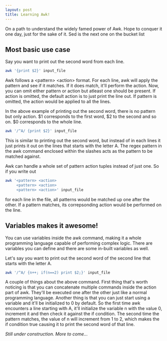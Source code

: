 ```yaml
---
layout: post
title: Learning Awk!
---
```


On a path to understand the widely famed power of Awk. Hope to conquer it one day, just for the sake of it. Sed is the next one on the bucket list

## Most basic use case

Say you want to print out the second word from each line.

```bash
awk '{print $2}' input_file
```

Awk follows a \<pattern\> \<action\> format. For each line, awk will apply the pattern and see if it matches. If it does match, it'll perform the action. Now, you can omit either pattern or action but atleast one should be present. If action is omitted, the default action is to just print the line out. If pattern is omitted, the action would be applied to all the lines. 

In the above example of printing out the second word, there is no pattern but only action. $1 corresponds to the first word, $2 to the second and so on. $0 corresponds to the whole line.


```bash
awk '/^A/ {print $2}' input_file
```
This is similar to printing out the second word, but instead of in each lines it just prints it out on the lines that starts with the letter A. The regex pattern in the awk command enclosed within the slashes acts as the pattern to be matched against.

Awk can handle a whole set of pattern action tuples instead of just one. So if you write out

```bash
awk '<pattern> <action>
     <pattern> <action>
     <pattern> <action>' input_file
```
for each line in the file, all patterns would be matched up one after the other. If a pattern matches, its correpsonding action would be performed on the line. 

## Variables makes it awesome!

You can use variables inside the awk command, making it a whole programming language capable of performing complex logic. There are variables you can define and there are some in-built variables as well. 

Let's say you want to print out the second word of the second line that starts with the letter A.
```bash
awk '/^A/ {n++; if(n==2) print $2;}' input_file
```
A couple of things about the above command. First thing that's worth noticing is that you can concatenate multiple commands inside the action part of awk. They'll be executed one after the other just like a normal programming language. Another thing is that you can just start using a variable and it'll be initialized to 0 by default. So the first time awk encounters a line starting with A, it'll initialize the variable n with the value 0, increment it and then check it against the if condition. The second time the pattern matches, the value of n will increment from 1 to 2, which makes the if condition true causing it to print the second word of that line.

*Still under construction. More to come...*
